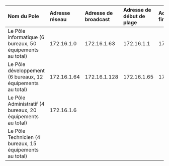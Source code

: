 Nom du Pole | Adresse réseau | Adresse de broadcast | Adresse de début de plage | Adresse de fin de plage |
|:-----|:-----|:----|:-----|:-----|
|Le Pôle informatique (6 bureaux,  50 équipements au total) |172.16.1.0 | 172.16.1.63 |172.16.1.1 |172.16.1.62 |
|Le Pôle développement (6 bureaux, 12 équipements au total) |172.16.1.64 | 172.16.1.128 |  172.16.1.65|172.16.1.127 |
|Le Pôle Administratif (4 bureaux,  20 équipements au total) |172.16.1.6|  |  |  |
|Le Pôle Technicien (4 bureaux, 15 équipements au total) | | |  |  | 
